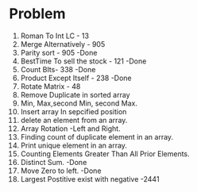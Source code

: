 # Problem
1. Roman To Int LC - 13
2. Merge Alternatively - 905
3. Parity sort - 905 -Done
4. BestTime To sell the stock - 121 -Done
5. Count BIts- 338 -Done
6. Product Except Itself - 238 -Done
7. Rotate Matrix - 48
8. Remove Duplicate in sorted array
9. Min, Max,second Min, second Max.
10. Insert array In sepcified position
11. delete an element from an array.
12. Array Rotation -Left and Right.
13. Finding count of duplicate element in an array.
14. Print unique element in an array.
15. Counting Elements Greater Than All Prior Elements.
16. Distinct Sum. -Done
17. Move Zero to left.  -Done
18. Largest Postitive exist with negative -2441